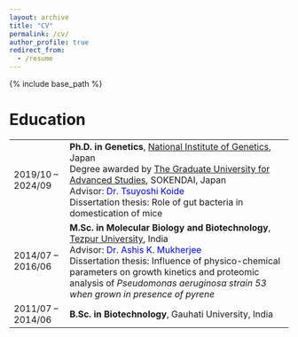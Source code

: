 ```yaml
---
layout: archive
title: "CV"
permalink: /cv/
author_profile: true
redirect_from:
  - /resume
---
```


{% include base_path %}

Education
======

<table style="border: none; width: 100%; font-size: 16px;">
  <tr>
    <td style="border: none; width: 20%; font-size: 16px;">2019/10 – 2024/09</td>
    <td style="border: none; font-size: 16px;">
      <b>Ph.D. in Genetics</b>, <a href="https://www.nig.ac.jp/nig/">National Institute of Genetics</a>, Japan<br>
      Degree awarded by <a href="https://www.soken.ac.jp/"> The Graduate University for Advanced Studies</a>, SOKENDAI, Japan<br>
      Advisor: <span style="color:blue;">Dr. Tsuyoshi Koide</span><br>
      Dissertation thesis: Role of gut bacteria in domestication of mice<br>
    </td>
  </tr>
  <tr>
    <td style="border: none; font-size: 16px;">2014/07 – 2016/06</td>
    <td style="border: none; font-size: 16px;">
      <b>M.Sc. in Molecular Biology and Biotechnology</b>, <a href="https://www.tezu.ernet.in">Tezpur University</a>, India<br>
      Advisor: <span style="color:blue;">Dr. Ashis K. Mukherjee</span><br>
      Dissertation thesis: Influence of physico-chemical parameters on growth kinetics and proteomic analysis of <i>Pseudomonas aeruginosa<i> strain 53 when grown in presence of pyrene<br>
    </td>
  </tr>
  <tr>
    <td style="border: none; font-size: 16px;">2011/07 – 2014/06</td>
    <td style="border: none; font-size: 16px;">
      <b>B.Sc. in Biotechnology</b>, Gauhati University, India<br>
    </td>
  </tr>
</table>
